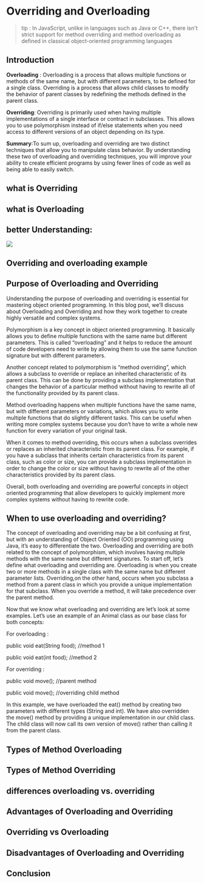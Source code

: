 # Overriding and Overloading

> tip : In JavaScript, unlike in languages such as Java or C++, there isn't strict support for method overriding and method overloading as defined in classical object-oriented programming languages

## Introduction

**Overloading** : Overloading is a process that allows multiple functions or methods of the same name, but with different parameters, to be defined for a single class. Overriding is a process that allows child classes to modify the behavior of parent classes by redefining the methods defined in the parent class.

**Overriding**: Overriding is primarily used when having multiple implementations of a single interface or contract in subclasses. This allows you to use polymorphism instead of if/else statements when you need access to different versions of an object depending on its type.

**Summary**:To sum up, overloading and overriding are two distinct techniques that allow you to manipulate class behavior. By understanding these two of overloading and overriding techniques, you will improve your ability to create efficient programs by using fewer lines of code as well as being able to easily switch.

## what is Overriding

## what is Overloading

## better Understanding:

![](https://www.boardinfinity.com/blog/content/images/2023/04/Method-Overloading-and-Overriding.png)

## Overriding and overloading example

## Purpose of Overloading and Overriding

Understanding the purpose of overloading and overriding is essential for mastering object oriented programming. In this blog post, we’ll discuss about Overloading and Overriding and how they work together to create highly versatile and complex systems.

Polymorphism is a key concept in object oriented programming. It basically allows you to define multiple functions with the same name but different parameters. This is called “overloading” and it helps to reduce the amount of code developers need to write by allowing them to use the same function signature but with different parameters.

Another concept related to polymorphism is “method overriding”, which allows a subclass to override or replace an inherited characteristic of its parent class. This can be done by providing a subclass implementation that changes the behavior of a particular method without having to rewrite all of the functionality provided by its parent class.

Method overloading happens when multiple functions have the same name, but with different parameters or variations, which allows you to write multiple functions that do slightly different tasks. This can be useful when writing more complex systems because you don’t have to write a whole new function for every variation of your original task.

When it comes to method overriding, this occurs when a subclass overrides or replaces an inherited characteristic from its parent class. For example, if you have a subclass that inherits certain characteristics from its parent class, such as color or size, you can provide a subclass implementation in order to change the color or size without having to rewrite all of the other characteristics provided by its parent class.

Overall, both overloading and overriding are powerful concepts in object oriented programming that allow developers to quickly implement more complex systems without having to rewrite code.

## When to use overloading and overriding?

The concept of overloading and overriding may be a bit confusing at first, but with an understanding of Object Oriented (OO) programming using Java, it’s easy to differentiate the two. Overloading and overriding are both related to the concept of polymorphism, which involves having multiple methods with the same name but different signatures.
To start off, let’s define what overloading and overriding are. Overloading is when you create two or more methods in a single class with the same name but different parameter lists. Overriding,on the other hand, occurs when you subclass a method from a parent class in which you provide a unique implementation for that subclass. When you override a method, it will take precedence over the parent method.

Now that we know what overloading and overriding are let’s look at some examples. Let’s use an example of an Animal class as our base class for both concepts:

For overloading :

public void eat(String food); //method 1

public void eat(int food); //method 2

For overriding :

public void move(); //parent method

public void move(); //overriding child method

In this example, we have overloaded the eat() method by creating two parameters with different types (String and int). We have also overridden the move() method by providing a unique implementation in our child class. The child class will now call its own version of move() rather than calling it from the parent class.

## Types of Method Overloading

## Types of Method Overriding

## differences overloading vs. overriding

## Advantages of Overloading and Overriding

## Overriding vs Overloading

## Disadvantages of Overloading and Overriding

## Conclusion
